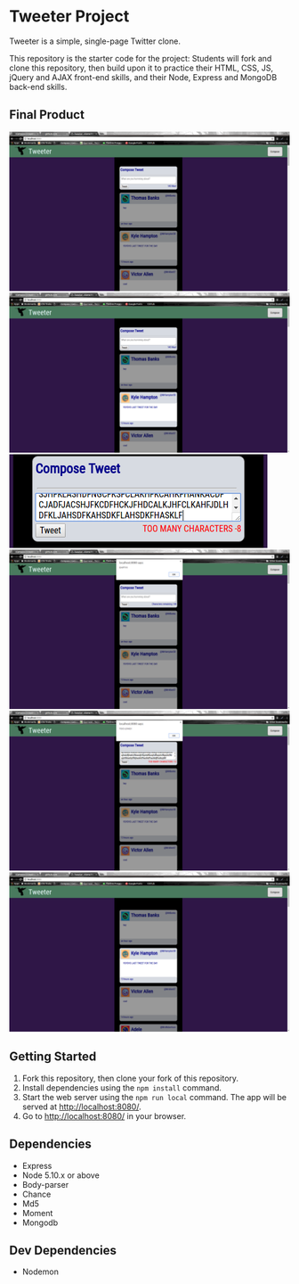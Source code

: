 # Tweeter Project

Tweeter is a simple, single-page Twitter clone.

This repository is the starter code for the project: Students will fork and clone this repository, then build upon it to practice their HTML, CSS, JS, jQuery and AJAX front-end skills, and their Node, Express and MongoDB back-end skills.

## Final Product
!['picture-three'](https://github.com/Colin787/tweetr/blob/master/IMAGESTWEETR/home.png)
!['picture-six'](https://github.com/Colin787/tweetr/blob/master/IMAGESTWEETR/tweethover.png)
!['picture-one'](https://github.com/Colin787/tweetr/blob/master/IMAGESTWEETR/TOO_MANY_CHARS.png)
!['picture-two'](https://github.com/Colin787/tweetr/blob/master/IMAGESTWEETR/empty_textarea.png)
!['picture-four'](https://github.com/Colin787/tweetr/blob/master/IMAGESTWEETR/to_many_error.png)
!['picture-five'](https://github.com/Colin787/tweetr/blob/master/IMAGESTWEETR/togglecompose.png)
## Getting Started

1. Fork this repository, then clone your fork of this repository.
2. Install dependencies using the `npm install` command.
3. Start the web server using the `npm run local` command. The app will be served at <http://localhost:8080/>.
4. Go to <http://localhost:8080/> in your browser.

## Dependencies
- Express
- Node 5.10.x or above
- Body-parser
- Chance
- Md5
- Moment
- Mongodb

## Dev Dependencies
- Nodemon
